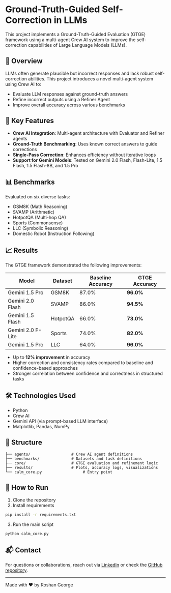 # Ground-Truth-Guided Self-Correction in LLMs

This project implements a Ground-Truth-Guided Evaluation (GTGE) framework using a multi-agent Crew AI system to improve the self-correction capabilities of Large Language Models (LLMs).

## 🚀 Overview
LLMs often generate plausible but incorrect responses and lack robust self-correction abilities. This project introduces a novel multi-agent system using Crew AI to:

- Evaluate LLM responses against ground-truth answers
- Refine incorrect outputs using a Refiner Agent
- Improve overall accuracy across various benchmarks

## 🧠 Key Features
- **Crew AI Integration**: Multi-agent architecture with Evaluator and Refiner agents
- **Ground-Truth Benchmarking**: Uses known correct answers to guide corrections
- **Single-Pass Correction**: Enhances efficiency without iterative loops
- **Support for Gemini Models**: Tested on Gemini 2.0 Flash, Flash-Lite, 1.5 Flash, 1.5 Flash-8B, and 1.5 Pro

## 📊 Benchmarks
Evaluated on six diverse tasks:
- GSM8K (Math Reasoning)
- SVAMP (Arithmetic)
- HotpotQA (Multi-hop QA)
- Sports (Commonsense)
- LLC (Symbolic Reasoning)
- Domestic Robot (Instruction Following)

## 📈 Results
The GTGE framework demonstrated the following improvements:

| Model             | Dataset   | Baseline Accuracy | GTGE Accuracy |
|------------------|-----------|-------------------|----------------|
| Gemini 1.5 Pro   | GSM8K     | 87.0%             | **96.0%**      |
| Gemini 2.0 Flash | SVAMP     | 86.0%             | **94.5%**      |
| Gemini 1.5 Flash | HotpotQA  | 66.0%             | **73.0%**      |
| Gemini 2.0 F-Lite| Sports    | 74.0%             | **82.0%**      |
| Gemini 1.5 Pro   | LLC       | 64.0%             | **96.0%**      |

- Up to **12% improvement** in accuracy
- Higher correction and consistency rates compared to baseline and confidence-based approaches
- Stronger correlation between confidence and correctness in structured tasks

## 🛠️ Technologies Used
- Python
- Crew AI
- Gemini API (via prompt-based LLM interface)
- Matplotlib, Pandas, NumPy

## 📁 Structure
```
├── agents/                  # Crew AI agent definitions
├── benchmarks/              # Datasets and task definitions
├── core/                    # GTGE evaluation and refinement logic
├── results/                 # Plots, accuracy logs, visualizations
└── calm_core.py                  # Entry point
```

## 🧪 How to Run
1. Clone the repository
2. Install requirements
```bash
pip install -r requirements.txt
```
3. Run the main script
```bash
python calm_core.py
```

## 📬 Contact
For questions or collaborations, reach out via [LinkedIn](https://www.linkedin.com/in/roshangeorge97) or check the [GitHub repository](https://github.com/roshangeorge97/llm_confidence_eval_crewAI).

---

Made with ❤️ by Roshan George
